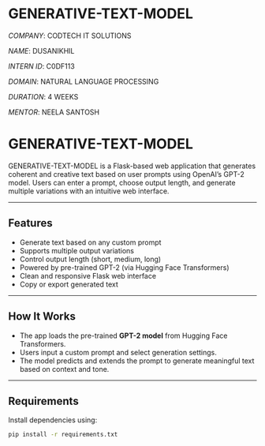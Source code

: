 # GENERATIVE-TEXT-MODEL
*COMPANY*: CODTECH IT SOLUTIONS

*NAME*: DUSANIKHIL

*INTERN ID*: C0DF113

*DOMAIN*: NATURAL LANGUAGE PROCESSING

*DURATION*: 4 WEEKS

*MENTOR*: NEELA SANTOSH



#  GENERATIVE-TEXT-MODEL

GENERATIVE-TEXT-MODEL is a Flask-based web application that generates coherent and creative text based on user prompts using OpenAI’s GPT-2 model. Users can enter a prompt, choose output length, and generate multiple variations with an intuitive web interface.

---

##  Features

-  Generate text based on any custom prompt
-  Supports multiple output variations
-  Control output length (short, medium, long)
-  Powered by pre-trained GPT-2 (via Hugging Face Transformers)
-  Clean and responsive Flask web interface
-  Copy or export generated text

---

##  How It Works

- The app loads the pre-trained **GPT-2 model** from Hugging Face Transformers.
- Users input a custom prompt and select generation settings.
- The model predicts and extends the prompt to generate meaningful text based on context and tone.

---

##  Requirements

Install dependencies using:

```bash
pip install -r requirements.txt
